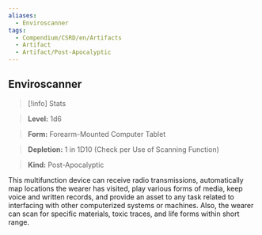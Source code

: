 ```yaml
---
aliases:
  - Enviroscanner
tags:
  - Compendium/CSRD/en/Artifacts
  - Artifact
  - Artifact/Post-Apocalyptic
---
```

  
    
## Enviroscanner    
>[!info] Stats    
> **Level:** 1d6    
> **Form:** Forearm-Mounted Computer Tablet    
> **Depletion:** 1 in 1D10 (Check per Use of Scanning Function)    
> **Kind:** Post-Apocalyptic  
    
This multifunction device can receive radio transmissions, automatically map locations the wearer has visited, play various forms of media, keep voice and written records, and provide an asset to any task related to interfacing with other computerized systems or machines. Also, the wearer can scan for specific materials, toxic traces, and life forms within short range.